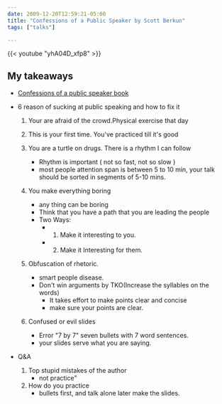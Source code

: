 ```yaml
--- 
date: 2009-12-20T12:59:21-05:00
title: "Confessions of a Public Speaker by Scott Berkun"
tags: ["talks"]

---
```


{{< youtube "yhA04D_xfp8" >}}


## My takeaways

- [Confessions of a public speaker book][1]
- 6 reason of sucking at public speaking and how to fix it 

  1. Your are afraid of the crowd.Physical exercise that day 
  2. This is your first time. You've practiced till it's good
  3. You are a turtle on drugs. There  is a rhythm I can follow

      - Rhythm is important ( not so fast, not so slow )
      - most people attention span is between 5 to 10 min, your talk should be sorted in segments of 5-10 mins.

  4. You make everything boring

      - any thing can be boring
      - Think that you have a path that you are leading the people
      - Two Ways:
        - 1) Make it interesting to you.
        - 2) Make it Interesting for them.

  5. Obfuscation of rhetoric. 

      - smart people disease.
      - Don't win arguments by TKO(Increase the syllables on the words)
        - It takes effort to make points clear and concise
        - make sure your points are clear. 

  6. Confused or evil slides

      - Error "7 by 7" seven bullets with 7 word sentences.
      - your slides serve what you are saying.

- Q&A 
   1. Top stupid mistakes of the author
      - not  practice"  
   2. How do you practice 
      - bullets first, and talk alone later make the slides.


[1]:https://www.amazon.com/Confessions-Public-Speaker-Scott-Berkun/dp/1449301959
